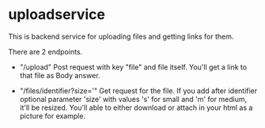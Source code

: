 # uploadservice
This is backend service for uploading files and getting links for them.

There are 2 endpoints.
  - "/upload" 
    Post request with key "file" and file itself.
    You'll get a link to that file as Body answer.
  
  - "/files/identifier?size='" Get request for the file. 
    If you add after identifier optional parameter 'size' with values 's' for small and 'm' for medium, it'll be resized. 
    You'll able to either download or attach in your html as a picture for example.
  

